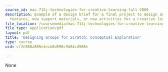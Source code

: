 ```yaml
---
course_id: mas-714j-technologies-for-creative-learning-fall-2009
description: Example of a design brief for a final project to design and test new
  features, new support materials, or new activities for a creative learning technology.
file_location: /coursemedia/mas-714j-technologies-for-creative-learning-fall-2009/cf2e580a805e4ecb8d596c9d64cd968e_MITMAS_714JF09_pro_xbrief1.pdf
file_type: application/pdf
layout: pdf
title: 'Designing Groups for Scratch: Conceptual Exploration'
type: course
uid: cf2e580a805e4ecb8d596c9d64cd968e

---
```

None